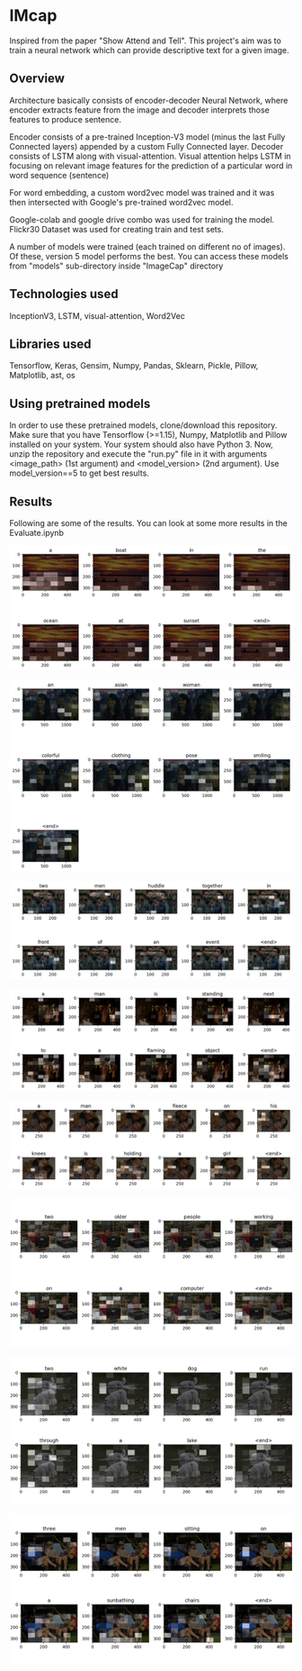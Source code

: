 # IMcap
Inspired from the paper "Show Attend and Tell". This project's aim was to train a neural network which can provide descriptive text for a given image.


## Overview
Architecture basically consists of encoder-decoder Neural Network, where encoder extracts feature from the image and decoder interprets those features to produce sentence.

Encoder consists of a pre-trained Inception-V3 model (minus the last Fully Connected layers) appended by a custom Fully Connected layer.
Decoder consists of LSTM along with visual-attention. Visual attention helps LSTM in focusing on relevant image features for the prediction of a particular word in word sequence (sentence)

For word embedding, a custom word2vec model was trained and it was then intersected with Google's pre-trained word2vec model.

Google-colab and google drive combo was used for training the model.
Flickr30 Dataset was used for creating train and test sets.

A number of models were trained (each trained on different no of images). Of these, version 5 model performs the best.
You can access these models from "models" sub-directory inside "ImageCap" directory

## Technologies used

InceptionV3, LSTM, visual-attention, Word2Vec

## Libraries used

Tensorflow, Keras, Gensim, Numpy, Pandas, Sklearn, Pickle, Pillow, Matplotlib, ast, os

## Using pretrained models
In order to use these pretrained models, clone/download this repository. Make sure that you have Tensorflow (>=1.15), Numpy, Matplotlib and Pillow installed on your system. Your system should also have Python 3. Now, unzip the repository and execute the "run.py" file in it with arguments <image_path> (1st argument) and <model_version> (2nd argument). Use model_version==5 to get best results. 


## Results

Following are some of the results. You can look at some more results in the Evaluate.ipynb 

![sunset](results/1.png)


![massan1](results/2.png)


![gully_boy](results/3.png)


![massan2](results/4.png)


![interstellar](results/5.png)


![old_couple](results/6.png)


![dogs](results/7.png)


![men sitting](results/8.png)
